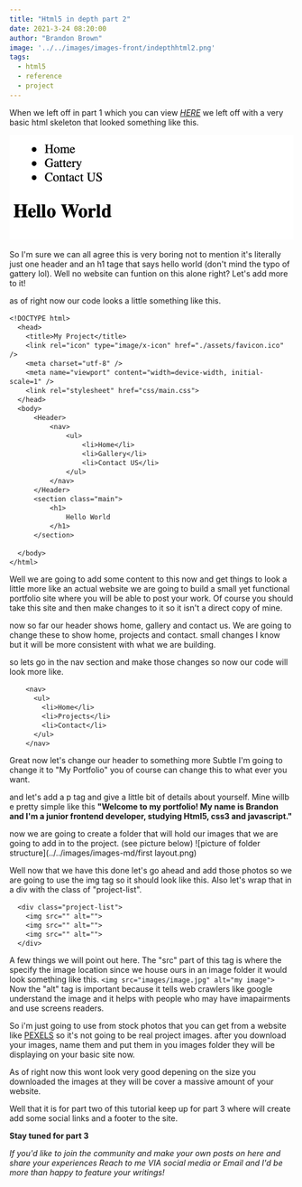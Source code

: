 ```yaml
---
title: "Html5 in depth part 2"
date: 2021-3-24 08:20:00
author: "Brandon Brown"
image: '../../images/images-front/indepthhtml2.png'
tags:
  - html5
  - reference
  - project
---
```


When we left off in part 1 which you can view *[HERE](https://jrdevsblog.com/html5-in-depth)* we left off with a very basic html skeleton that looked something like this.  

![html5 skeleton](../../images/images-md/firstShot.png)  

So I'm sure we can all agree this is very boring not to mention it's literally just one header and an h1 tage that says hello world (don't mind the typo of gattery lol). Well no website can funtion on this alone right? Let's add more to it!  

as of right now our code looks a little something like this.  

```
<!DOCTYPE html>
  <head>
    <title>My Project</title>
    <link rel="icon" type="image/x-icon" href="./assets/favicon.ico" />
    <meta charset="utf-8" />
    <meta name="viewport" content="width=device-width, initial-scale=1" />
    <link rel="stylesheet" href="css/main.css">
  </head>
  <body>
      <Header>
          <nav>
              <ul>
                  <li>Home</li>
                  <li>Gallery</li>
                  <li>Contact US</li>
              </ul>
          </nav>
      </Header>
      <section class="main">
          <h1>
              Hello World
          </h1>
      </section>

  </body>
</html>
```

Well we are going to add some content to this now and get things to look a little more like an actual website we are going to build a small yet functional portfolio site where you will be able to post your work. Of course you should take this site and then make changes to it so it isn't a direct copy of mine.  

now so far our header shows home, gallery and contact us. We are going to change these to show home, projects and contact. small changes I know but it will be more consistent with what we are building.

so lets go in the nav section and make those changes so now our code will look more like.  

```
    <nav>
      <ul>
        <li>Home</li>
        <li>Projects</li>
        <li>Contact</li>
      </ul>
    </nav>
```

Great now let's change our header to something more Subtle I'm going to change it to "My Portfolio" you of course can change this to what ever you want.

and let's add a p tag and give a little bit of details about yourself. Mine willb e pretty simple like this **"Welcome to my portfolio! My name is Brandon and I'm a junior frontend developer, studying Html5, css3 and javascript."**  

now we are going to create a folder that will hold our images that we are going to add in to the project. (see picture below) ![picture of folder structure](../../images/images-md/first layout.png)  

Well now that we have this done let's go ahead and add those photos so we are going to use the img tag so it should look like this. Also let's wrap that in a div with the class of "project-list".

```
  <div class="project-list">
    <img src="" alt="">
    <img src="" alt="">
    <img src="" alt="">
  </div>
```

A few things we will point out here. The "src" part of this tag is where the specify the image location since we house ours in an image folder it would look something like this. `<img src="images/image.jpg" alt="my image">` Now the "alt" tag is important because it tells web crawlers like google understand the image and it helps with people who may have imapairments and use screens readers.  

So i'm just going to use from stock photos that you can get from a website like [PEXELS](https://pexels.com) so it's not going to be real project images. after you download your images, name them and put them in you images folder they will be displaying on your basic site now.  

As of right now this wont look very good depening on the size you downloaded the images at they will be cover a massive amount of your website.

Well that it is for part two of this tutorial keep up for part 3 where will create add some social links and a footer to the site. 

**Stay tuned for part 3**

*If you'd like to join the community and make your own posts on here and share your experiences Reach to me VIA social media or Email and I'd be more than happy to feature your writings!*







